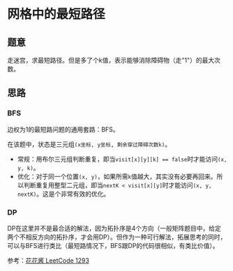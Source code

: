 # 网格中的最短路径

## 题意

走迷宫，求最短路径。但是多了个k值，表示能够消除障碍物（走"1"）的最大次数。

## 思路

### BFS

边权为1的最短路问题的通用套路：BFS。

在该题中，状态是三元组`(x坐标, y坐标, 剩余穿过障碍次数k)`。

- 常规：用布尔三元组判断重复，即当`visit[x][y][k] == false`时才能访问`(x, y, k)`。
- 优化：对于同一个位置`(x, y)`，如果所需`k`值越大，其实没有必要再回来。所以判断重复用整型二元组，即当`nextK < visit[x][y]`时才能访问`(x, y, nextK)`。这是个非常有效的优化。

### DP

DP在这里并不是最合适的解法，因为拓扑序是4个方向（一般矩阵题目中，给定两个不相反方向的拓扑序，才会用DP）。但作为一种可行解法，拓展思考的同时，可以与BFS进行类比（最短路情况下，BFS跟DP的代码很相似，有类比价值）。

参考：[花花酱 LeetCode 1293](https://www.bilibili.com/video/av79362682?from=search&seid=7855354991056391041)
